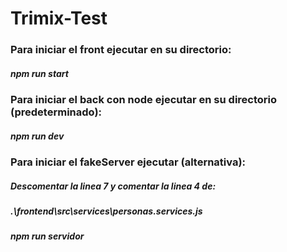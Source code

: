 # Trimix-Test
### Para iniciar el front ejecutar en su directorio:
##### npm run start
### Para iniciar el back con node ejecutar en su directorio (predeterminado):
##### npm run dev
### Para iniciar el fakeServer ejecutar (alternativa):
##### Descomentar la linea 7 y comentar la linea 4 de:
##### .\frontend\src\services\personas.services.js
##### npm run servidor
